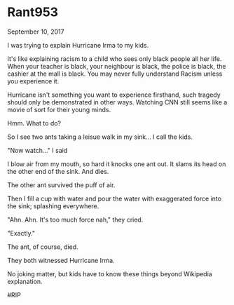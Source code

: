 # Rant953


September 10, 2017

I was trying to explain Hurricane Irma to my kids. 

It's like explaining racism to a child who sees only black people all her life. When your teacher is black, your neighbour is black, the police is black, the cashier at the mall is black. You may never fully understand Racism unless you experience it.  

Hurricane isn't something you want to experience firsthand, such tragedy should only be demonstrated in other ways. Watching CNN still seems like a movie of sort for their young minds. 

Hmm. What to do?

So I see two ants taking a leisue walk in my sink... I call the kids.

"Now watch..." I said

I blow air from my mouth, so hard it knocks one ant out. It slams its head on the other end of the sink. And dies.

The other ant survived the puff of air.

Then I fill a cup with water and pour the water with exaggerated force into the sink; splashing everywhere.

"Ahn. Ahn. It's too much force nah," they cried. 

"Exactly."

The ant, of course, died.

They both witnessed Hurricane Irma.

No joking matter, but kids have to know these things beyond Wikipedia explanation. 

#RIP